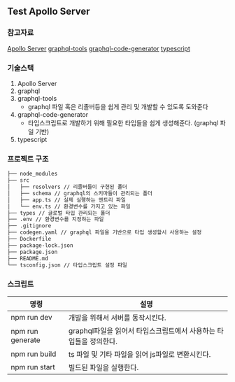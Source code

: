 ## Test Apollo Server

### 참고자료
[Apollo Server](https://www.apollographql.com/docs/apollo-server/getting-started/)
[graphql-tools](https://www.graphql-tools.com/docs/introduction)
[graphql-code-generator](https://www.graphql-code-generator.com/docs/getting-started)
[typescript](https://www.typescriptlang.org/docs/)

### 기술스택
1. Apollo Server
2. graphql
3. graphql-tools
    - graphql 파일 혹은 리졸버등을 쉽게 관리 및 개발할 수 있도록 도와준다
4. graphql-code-generator
    - 타입스크립트로 개발하기 위해 필요한 타입들을 쉽게 생성해준다. (graphql 파일 기반)
5. typescript

### 프로젝트 구조
``` bash
├── node_modules
├── src
│   ├── resolvers // 리졸버들이 구현된 폴더
│   ├── schema // graphql의 스키마들이 관리되는 폴더
│   ├── app.ts // 실제 실행하는 엔트리 파일
│   └── env.ts // 환경변수를 가지고 있는 파일
├── types // 글로벌 타입 관리되는 폴더
├── .env // 환경변수를 지정하는 파일
├── .gitignore
├── codegen.yaml // graphql 파일을 기반으로 타입 생성할시 사용하는 설정
├── Dockerfile
├── package-lock.json
├── package.json
├── README.md
└── tsconfig.json // 타입스크립트 설정 파일
```

### 스크립트
| 명령 | 설명 |
|------|------|
| npm run dev | 개발을 위해서 서버를 동작시킨다. |
| npm run generate | graphql파일을 읽어서 타입스크립트에서 사용하는 타입들을 정의한다. |
| npm run build | ts 파일 및 기타 파일을 읽어 js파일로 변환시킨다. |
| npm run start | 빌드된 파일을 실행한다. |

